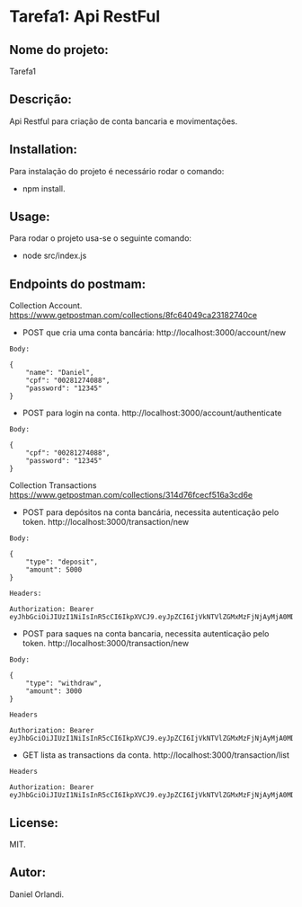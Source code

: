 # Tarefa1: Api RestFul

## Nome do projeto:
Tarefa1
## Descrição: 
Api Restful para criação de conta bancaria e movimentações.
## Installation:
Para instalação do projeto é necessário rodar o comando:
- npm install.
## Usage:
Para rodar o projeto usa-se o seguinte comando:
- node src/index.js
## Endpoints do postmam:
Collection Account.
https://www.getpostman.com/collections/8fc64049ca23182740ce

* POST que cria uma conta bancária:
http://localhost:3000/account/new
```
Body:

{
	"name": "Daniel",
	"cpf": "00281274088",
	"password": "12345"
}
```
* POST para login na conta.
http://localhost:3000/account/authenticate
```
Body:

{
	"cpf": "00281274088",
	"password": "12345"
}
```
Collection Transactions
https://www.getpostman.com/collections/314d76fcecf516a3cd6e

* POST para depósitos na conta bancária, necessita autenticação pelo token.
http://localhost:3000/transaction/new
```
Body:

{
    "type": "deposit",
    "amount": 5000
}

Headers:

Authorization: Bearer eyJhbGciOiJIUzI1NiIsInR5cCI6IkpXVCJ9.eyJpZCI6IjVkNTVlZGMxMzFjNjAyMjA0MDZmMTQ1MyIsImlhdCI6MTU2NTkxMjUxMywiZXhwIjoxNTY2MDg0NTEzfQ.NBCEAL0frMaDhZLl4YHEfYm0j1NFcgqsM7JsMBadaUU
```
* POST para saques na conta bancaria, necessita autenticação pelo token. 
http://localhost:3000/transaction/new
```
Body:

{
    "type": "withdraw",
    "amount": 3000
}

Headers

Authorization: Bearer eyJhbGciOiJIUzI1NiIsInR5cCI6IkpXVCJ9.eyJpZCI6IjVkNTVlZGMxMzFjNjAyMjA0MDZmMTQ1MyIsImlhdCI6MTU2NTkxMjUxMywiZXhwIjoxNTY2MDg0NTEzfQ.NBCEAL0frMaDhZLl4YHEfYm0j1NFcgqsM7JsMBadaUU
```
* GET lista as transactions da conta.
http://localhost:3000/transaction/list
```
Headers

Authorization: Bearer eyJhbGciOiJIUzI1NiIsInR5cCI6IkpXVCJ9.eyJpZCI6IjVkNTVlZGMxMzFjNjAyMjA0MDZmMTQ1MyIsImlhdCI6MTU2NTkxMjUxMywiZXhwIjoxNTY2MDg0NTEzfQ.NBCEAL0frMaDhZLl4YHEfYm0j1NFcgqsM7JsMBadaUU
```
## License:
MIT.
## Autor:
Daniel Orlandi.
